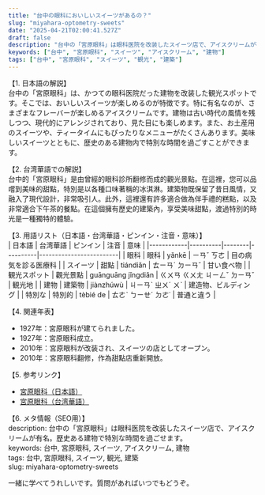 ```yaml
---
title: "台中の眼科においしいスイーツがあるの？"
slug: "miyahara-optometry-sweets"
date: "2025-04-21T02:00:41.527Z"
draft: false
description: "台中の「宮原眼科」は眼科医院を改装したスイーツ店で、アイスクリームが有名。歴史ある建物で特別な時間を過ごせます。"
keywords: ["台中", "宮原眼科", "スイーツ", "アイスクリーム", "建物"]
tags: ["台中", "宮原眼科", "スイーツ", "観光", "建築"]
---
```


【1. 日本語の解説】  
台中の「宮原眼科」は、かつての眼科医院だった建物を改装した観光スポットです。そこでは、おいしいスイーツが楽しめるのが特徴です。特に有名なのが、さまざまなフレーバーが楽しめるアイスクリームです。建物は古い時代の風情を残しつつ、現代的にアレンジされており、見た目にも楽しめます。また、お土産用のスイーツや、ティータイムにもぴったりなメニューがたくさんあります。美味しいスイーツとともに、歴史のある建物内で特別な時間を過ごすことができます。

【2. 台湾華語での解説】  
台中的「宮原眼科」是由曾經的眼科診所翻修而成的觀光景點。在這裡，您可以品嚐到美味的甜點，特別是以各種口味著稱的冰淇淋。建築物既保留了昔日風情，又融入了現代設計，非常吸引人。此外，這裡還有許多適合做為伴手禮的糕點，以及非常適合下午茶的餐點。在這個擁有歷史的建築內，享受美味甜點，渡過特別的時光是一種獨特的體驗。

【3. 用語リスト（日本語・台湾華語・ピンイン・注音・意味）】  
| 日本語     | 台湾華語   | ピンイン | 注音      | 意味                    |
|------------|----------|--------|----------|-------------------------|
| 眼科       | 眼科      | yǎnkē | ㄧㄢˇ ㄎㄜ   | 目の病気を診る医療科    |
| スイーツ   | 甜點      | tiándiǎn | ㄊㄧㄢˊ ㄉㄧㄢˇ | 甘い食べ物               |
| 観光スポット | 觀光景點  | guānguāng jǐngdiǎn | ㄍㄨㄢ ㄍㄨㄤ ㄐㄧㄥˇ ㄉㄧㄢˇ | 観光地                   |
| 建物       | 建築物    | jiànzhúwù | ㄐㄧㄢˋ ㄓㄨˊ ㄨˋ   | 建造物、ビルディング    |
| 特別な     | 特別的    | tèbié de | ㄊㄜˋ ㄅㄧㄝˊ ㄉㄜ˙ | 普通と違う               |

【4. 関連年表】  
- 1927年：宮原眼科が建てられました。  
- 1927年：宮原眼科成立。  
- 2010年：宮原眼科が改装され、スイーツの店としてオープン。  
- 2010年：宮原眼科翻修，作為甜點店重新開放。  

【5. 参考リンク】  
- [宮原眼科（日本語）](https://www.japan.travel/ja)  
- [宮原眼科（台湾華語）](https://www.taiwan.net.tw)

【6. メタ情報（SEO用）】  
description: 台中の「宮原眼科」は眼科医院を改装したスイーツ店で、アイスクリームが有名。歴史ある建物で特別な時間を過ごせます。  
keywords: 台中, 宮原眼科, スイーツ, アイスクリーム, 建物  
tags: 台中, 宮原眼科, スイーツ, 観光, 建築  
slug: miyahara-optometry-sweets

一緒に学べてうれしいです。質問があればいつでもどうぞ。